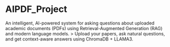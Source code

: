 # AIPDF_Project
An intelligent, AI-powered system for asking questions about uploaded academic documents (PDFs) using Retrieval-Augmented Generation (RAG) and modern language models.  > Upload your papers, ask natural questions, and get context-aware answers using ChromaDB + LLAMA3.
